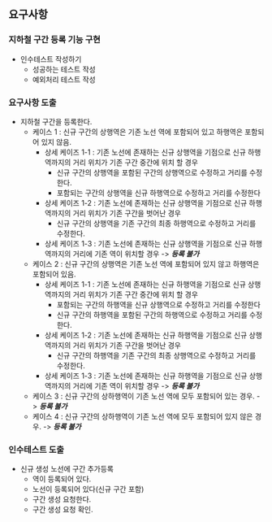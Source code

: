 ## 요구사항
### 지하철 구간 등록 기능 구현
- 인수테스트 작성하기
    + 성공하는 테스트 작성
    + 예외처리 테스트 작성

### 요구사항 도출
- 지하철 구간을 등록한다.
    + 케이스 1 : 신규 구간의 상행역은 기존 노선 역에 포함되어 있고 하행역은 포함되어 있지 않음.
        * 상세 케이즈 1-1 : 기존 노선에 존재하는 신규 상행역을 기점으로 신규 하행역까지의 거리 위치가 기존 구간 중간에 위치 할 경우
            - 신규 구간의 상행역을 포함된 구간의 상행역으로 수정하고 거리를 수정한다.
            - 포함되는 구간의 상행역을 신규 하행역으로 수정하고 거리를 수정한다
        * 상세 케이즈 1-2 : 기존 노선에 존재하는 신규 상행역을 기점으로 신규 하행역까지의 거리 위치가 기존 구간을 벗어난 경우
            - 신규 구간의 상행역을 기존 구간의 최종 하행역으로 수정하고 거리를 수정한다.
        * 상세 케이즈 1-3 : 기존 노선에 존재하는 신규 상행역을 기점으로 신규 하행역까지의 거리에 기존 역이 위치할 경우 -> _**등록 불가**_
    + 케이스 2 : 신규 구간의 상행역은 기존 노선 역에 포함되어 있지 않고 하행역은 포함되어 있음.
        * 상세 케이즈 1-1 : 기존 노선에 존재하는 신규 하행역을 기점으로 신규 상행역까지의 거리 위치가 기존 구간 중간에 위치 할 경우
            - 포함되는 구간의 하행역을 신규 상행역으로 수정하고 거리를 수정한다
            - 신규 구간의 하행역을 포함된 구간의 하행역으로 수정하고 거리를 수정한다.
        * 상세 케이즈 1-2 : 기존 노선에 존재하는 신규 하행역을 기점으로 신규 상행역까지의 거리 위치가 기존 구간을 벗어난 경우
            - 신규 구간의 하행역을 기존 구간의 최종 상행역으로 수정하고 거리를 수정한다.
        * 상세 케이즈 1-3 : 기존 노선에 존재하는 신규 하행역을 기점으로 신규 상행역까지의 거리에 기존 역이 위치할 경우 -> _**등록 불가**_
    + 케이스 3 : 신규 구간의 상하행역이 기존 노선 역에 모두 포함되어 있는 경우. -> _**등록 불가**_
    + 케이스 4 : 신규 구간의 상하행역이 기존 노선 역에 모두 포함되어 있지 않은 경우. -> _**등록 불가**_   
    
### 인수테스트 도출
- 신규 생성 노선에 구간 추가등록
    - 역이 등록되어 있다.
    - 노선이 등록되어 있다(신규 구간 포함)
    - 구간 생성 요청한다.
    - 구간 생성 요청 확인.
